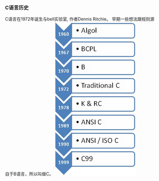 ### C语言历史
  C语言在1972年诞生与bell实验室, 作者Dennis Ritchie。 早期一些想法跟规则源自于B语言，所以叫做C。
  ![history](./img/01.0-history.jpg)
